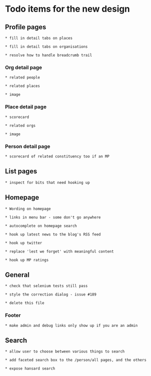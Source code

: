 # Todo items for the new design

## Profile pages

    * fill in detail tabs on places

    * fill in detail tabs on organisations

    * resolve how to handle breadcrumb trail

### Org detail page
    
    * related people
    
    * related places
        
    * image

### Place detail page

    * scorecard
    
    * related orgs

    * image
    
### Person detail page

    * scorecard of related constituency too if an MP


## List pages

    * inspect for bits that need hooking up


## Homepage

    * Wording on homepage

    * links in menu bar - some don't go anywhere

    * autocomplete on homepage search

    * hook up latest news to the blog's RSS feed
    
    * hook up twitter
    
    * replace 'lest we forget' with meaningful content
    
    * hook up MP ratings
    

## General

    * check that selenium tests still pass

    * style the correction dialog - issue #189

    * delete this file
    
### Footer

    * make admin and debug links only show up if you are an admin


## Search

    * allow user to choose between various things to search
    
    * add faceted search box to the /person/all pages, and the others
    
    * expose hansard search


